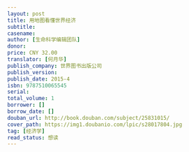 ```yaml
---
layout: post
title: 用地图看懂世界经济
subtitle: 
casename:
author: [生命科学编辑团队]
donor: 
price: CNY 32.00
translator: [何月华]
publish_company: 世界图书出版公司
publish_version: 
publish_date: 2015-4
isbn: 9787510065545
serial: 
total_volume: 1
borrower: []
borrow_date: []
douban_url: http://book.douban.com/subject/25831015/
cover_path: https://img1.doubanio.com/lpic/s28017804.jpg
tag: [经济学]
read_status: 想读
---
```

